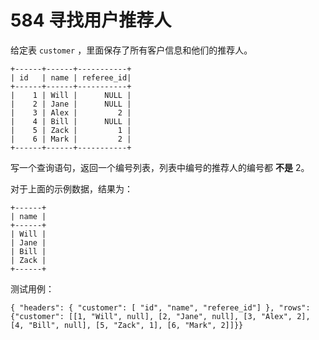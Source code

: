 # 584 寻找用户推荐人

给定表 `customer` ，里面保存了所有客户信息和他们的推荐人。

```
+------+------+-----------+
| id   | name | referee_id|
+------+------+-----------+
|    1 | Will |      NULL |
|    2 | Jane |      NULL |
|    3 | Alex |         2 |
|    4 | Bill |      NULL |
|    5 | Zack |         1 |
|    6 | Mark |         2 |
+------+------+-----------+
```

写一个查询语句，返回一个编号列表，列表中编号的推荐人的编号都 **不是** 2。

对于上面的示例数据，结果为：

```
+------+
| name |
+------+
| Will |
| Jane |
| Bill |
| Zack |
+------+
```

测试用例：

```
{ "headers": { "customer": [ "id", "name", "referee_id"] }, "rows": {"customer": [[1, "Will", null], [2, "Jane", null], [3, "Alex", 2], [4, "Bill", null], [5, "Zack", 1], [6, "Mark", 2]]}}
```

